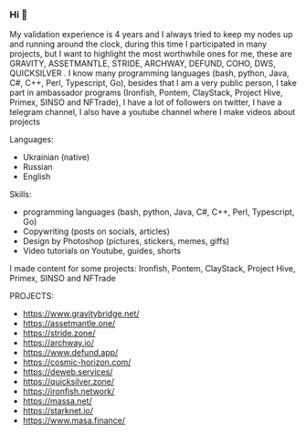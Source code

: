 ### Hi 👋

My validation experience is 4 years and I always tried to keep my nodes up and running around the clock, during this time I participated in many projects, but I want to highlight the most worthwhile ones for me, these are GRAVITY, ASSETMANTLE, STRIDE, ARCHWAY, DEFUND, COHO, DWS, QUICKSILVER . I know many programming languages ​​(bash, python, Java, C#, C++, Perl, Typescript, Go), besides that I am a very public person, I take part in ambassador programs (Ironfish, Pontem, ClayStack, Project Hive, Primex, SINSO and NFTrade), I have a lot of followers on twitter, I have a telegram channel, I also have a youtube channel where I make videos about projects

Languages:

* Ukrainian (native)
* Russian
* English

Skills:
* programming languages ​​(bash, python, Java, C#, C++, Perl, Typescript, Go)
* Copywriting (posts on socials, articles)
* Design by Photoshop (pictures, stickers, memes, giffs)
* Video tutorials on Youtube, guides, shorts

I made content for some projects: Ironfish, Pontem, ClayStack, Project Hive, Primex, SINSO and NFTrade

PROJECTS:
* https://www.gravitybridge.net/
* https://assetmantle.one/
* https://stride.zone/
* https://archway.io/
* https://www.defund.app/
* https://cosmic-horizon.com/
* https://deweb.services/
* https://quicksilver.zone/
* https://ironfish.network/
* https://massa.net/
* https://starknet.io/
* https://www.masa.finance/
